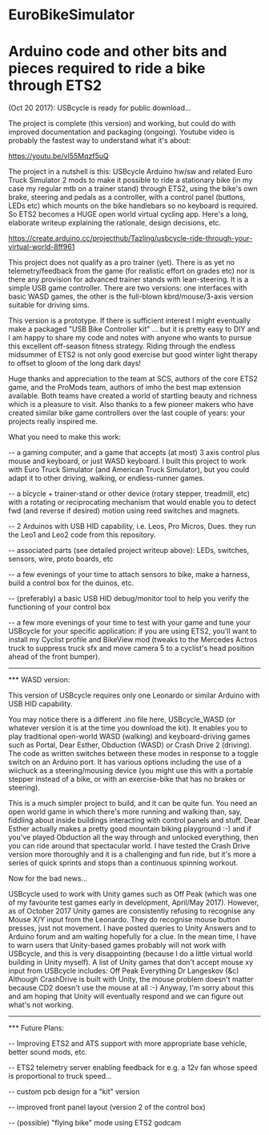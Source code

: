 # EuroBikeSimulator
# Arduino code and other bits and pieces required to ride a bike through ETS2

(Oct 20 2017):  USBcycle is ready for public download...

The project is complete (this version) and working, but could do with improved documentation
and packaging (ongoing).  Youtube video is probably the fastest way to understand what it's about:

https://youtu.be/vI55Mqzf5uQ

The project in a nutshell is this:  USBcycle Arduino hw/sw and related Euro Truck Simulator 2
mods to make it possible to ride a stationary bike (in my case my regular mtb on a trainer stand) through 
ETS2, using the bike's own brake, steering and pedals as a controller, with a control panel (buttons, LEDs 
etc) which mounts on the bike handlebars so no keyboard is required.  So ETS2 becomes a HUGE open world 
virtual cycling app.  Here's a long, elaborate writeup explaining the rationale, design decisions, etc.

https://create.arduino.cc/projecthub/Tazling/usbcycle-ride-through-your-virtual-world-8ff961

This project does not qualify as a pro trainer (yet).  There is as yet no telemetry/feedback from
the game (for realistic effort on grades etc) nor is there any provision for advanced trainer stands
with lean-steering.  It is a simple USB game controller.  There are two versions:  one interfaces with
basic WASD games, the other is the full-blown kbrd/mouse/3-axis version suitable for driving sims.

This version is a prototype.  If there is sufficient interest I might eventually make a packaged 
"USB Bike Controller kit" ... but it is pretty easy to DIY and I am happy to share my code and notes with
anyone who wants to pursue this excellent off-season fitness strategy.  Riding through the endless
midsummer of ETS2 is not only good exercise but good winter light therapy to offset to gloom of the long
dark days!

Huge thanks and appreciation to the team at SCS, authors of the core ETS2 game, and the ProMods team,
authors of imho the best map extension available.  Both teams have created a world of startling beauty
and richness which is a pleasure to visit.  Also thanks to a few pioneer makers who have created similar
bike game controllers over the last couple of years:  your projects really inspired me.

What you need to make this work:

-- a gaming computer, and a game that accepts (at most) 3 axis control plus mouse and keyboard, or just 
WASD keyboard.  I built this project to work with Euro Truck Simulator (and American Truck Simulator), 
but you could adapt it to other driving, walking, or endless-runner games.

-- a bicycle + trainer-stand or other device (rotary stepper, treadmill, etc) with a rotating or reciprocating 
mechanism that would enable you to detect fwd (and reverse if desired) motion using reed switches and magnets.

-- 2 Arduinos with USB HID capability, i.e. Leos, Pro Micros, Dues.  they run the Leo1 and Leo2 code from this repository.

-- associated parts (see detailed project writeup above):   LEDs, switches, sensors, wire, proto boards, etc

-- a few evenings of your time to attach sensors to bike, make a harness, build a control box for the duinos, etc.

-- (preferably) a basic USB HID debug/monitor tool to help you verify the functioning of your control box

-- a few more evenings of your time to test with your game and tune your USBcycle for your specific application:
if you are using ETS2, you'll want to install my Cyclist profile and BikeView mod (tweaks to the Mercedes Actros
truck to suppress truck sfx and move camera 5 to a cyclist's head position ahead of the front bumper).

------------------------------------------------------------------

*** WASD version:

This version of USBcycle requires only one Leonardo or similar Arduino with USB HID capability.

You may notice there is a different .ino file here, USBcycle_WASD (or whatever version it is at the time you download
the kit).  It enables you to play traditional open-world
WASD (walking) and keyboard-driving games such as Portal, Dear Esther, Obduction (WASD) or Crash Drive 2 (driving).
The code as written switches between these modes in response to a toggle switch on an Arduino port.  It has various
options including the use of a wiichuck as a steering/mousing device (you might use this with a portable stepper instead
of a bike, or with an exercise-bike that has no brakes or steering).

This is a much simpler project to build, and it can be quite fun.  You need an open world game in which there's more
running and walking than, say, fiddling about inside buildings interacting with control panels and stuff.  Dear Esther
actually makes a pretty good mountain biking playground :-) and if you've played Obduction all the way through and
unlocked everything, then you can ride around that spectacular world.  I have tested the Crash Drive version
more thoroughly and it is a challenging and fun ride, but it's more a series of quick sprints and stops than a continuous
spinning workout.

Now for the bad news...

USBcycle used to work with Unity games such as Off Peak (which was one of my favourite test games early
in development, April/May 2017).  However, as of October 2017 Unity games are consistently refusing to recognise any 
Mouse X/Y input from the Leonardo.  They do recognise mouse button presses, just not movement.  I have posted queries to
Unity Answers and to Arduino forum and am waiting hopefully for a clue.  In the mean time, I have to warn users that
Unity-based games probably will not work with USBcycle, and this is very disappointing (because I do a little virtual
world building in Unity myself).  A list of Unity games that don't accept mouse xy input from USBcycle includes:
Off Peak
Everything
Dr Langeskov (&c)
Although CrashDrive is built with Unity, the mouse problem doesn't matter because CD2 doesn't use the mouse at all :-)
Anyway, I'm sorry about this and am hoping that Unity will eventually respond and we can figure out what's not working.

-----------------------------------------------------------------------------
*** Future Plans:

-- Improving ETS2 and ATS support with more appropriate base vehicle, better sound mods, etc.

-- ETS2 telemetry server enabling feedback for e.g. a 12v fan whose speed is proportional to truck speed... 

-- custom pcb design for a "kit" version

-- improved front panel layout (version 2 of the control box)

-- (possible) "flying bike" mode using ETS2 godcam

